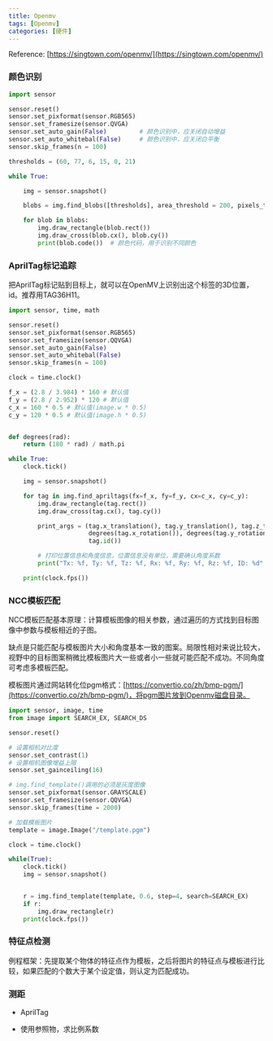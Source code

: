 ```yaml
---
title: Openmv
tags: [Openmv]
categories: [硬件]
---
```



Reference: [https://singtown.com/openmv/](https://singtown.com/openmv/)



### 颜色识别

```python
import sensor

sensor.reset()
sensor.set_pixformat(sensor.RGB565)
sensor.set_framesize(sensor.QVGA)
sensor.set_auto_gain(False)         # 颜色识别中，应关闭自动增益
sensor.set_auto_whitebal(False)     # 颜色识别中，应关闭白平衡
sensor.skip_frames(n = 100)

thresholds = (60, 77, 6, 15, 0, 21)

while True:

    img = sensor.snapshot()

    blobs = img.find_blobs([thresholds], area_threshold = 200, pixels_threshold = 200, merge = True)

    for blob in blobs:
        img.draw_rectangle(blob.rect())
        img.draw_cross(blob.cx(), blob.cy())
        print(blob.code())  # 颜色代码，用于识别不同颜色

```




### AprilTag标记追踪

把AprilTag标记贴到目标上，就可以在OpenMV上识别出这个标签的3D位置，id。推荐用TAG36H11。

```python
import sensor, time, math

sensor.reset()
sensor.set_pixformat(sensor.RGB565)
sensor.set_framesize(sensor.QQVGA)
sensor.set_auto_gain(False)
sensor.set_auto_whitebal(False)
sensor.skip_frames(n = 100)

clock = time.clock()

f_x = (2.8 / 3.984) * 160 # 默认值
f_y = (2.8 / 2.952) * 120 # 默认值
c_x = 160 * 0.5 # 默认值(image.w * 0.5)
c_y = 120 * 0.5 # 默认值(image.h * 0.5)


def degrees(rad):
    return (180 * rad) / math.pi

while True:
    clock.tick()

    img = sensor.snapshot()

    for tag in img.find_apriltags(fx=f_x, fy=f_y, cx=c_x, cy=c_y):
        img.draw_rectangle(tag.rect())
        img.draw_cross(tag.cx(), tag.cy())

        print_args = (tag.x_translation(), tag.y_translation(), tag.z_translation(), \
                      degrees(tag.x_rotation()), degrees(tag.y_rotation()), degrees(tag.z_rotation()), \
                      tag.id())

        # 打印位置信息和角度信息，位置信息没有单位，需要确认角度系数
        print("Tx: %f, Ty: %f, Tz: %f, Rx: %f, Ry: %f, Rz: %f, ID: %d" % print_args)

    print(clock.fps())

```


### NCC模板匹配


NCC模板匹配基本原理：计算模板图像的相关参数，通过遍历的方式找到目标图像中参数与模板相近的子图。

缺点是只能匹配与模板图片大小和角度基本一致的图案。局限性相对来说比较大，视野中的目标图案稍微比模板图片大一些或者小一些就可能匹配不成功。不同角度可考虑多模板匹配。


模板图片通过网站转化位pgm格式：[https://convertio.co/zh/bmp-pgm/](https://convertio.co/zh/bmp-pgm/)，将pgm图片放到Openmv磁盘目录。

```python
import sensor, image, time
from image import SEARCH_EX, SEARCH_DS

sensor.reset()

# 设置相机对比度
sensor.set_contrast(1)
# 设置相机图像增益上限
sensor.set_gainceiling(16)

# img.find_template()调用的必须是灰度图像
sensor.set_pixformat(sensor.GRAYSCALE)
sensor.set_framesize(sensor.QQVGA)
sensor.skip_frames(time = 2000)

# 加载模板图片
template = image.Image("/template.pgm")

clock = time.clock()

while(True):
    clock.tick()
    img = sensor.snapshot()


    r = img.find_template(template, 0.6, step=4, search=SEARCH_EX)
    if r:
        img.draw_rectangle(r)
    print(clock.fps())
```


### 特征点检测

例程框架：先提取某个物体的特征点作为模板，之后将图片的特征点与模板进行比较，如果匹配的个数大于某个设定值，则认定为匹配成功。


### 测距

- AprilTag

- 使用参照物，求比例系数